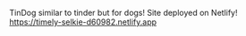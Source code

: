 TinDog similar to tinder but for dogs!
Site deployed on Netlify! https://timely-selkie-d60982.netlify.app
